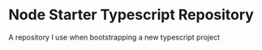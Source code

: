 # Node Starter Typescript Repository

A repository I use when bootstrapping a new typescript project
